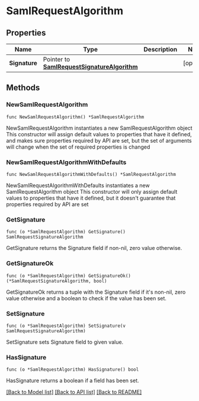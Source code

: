 # SamlRequestAlgorithm

## Properties

Name | Type | Description | Notes
------------ | ------------- | ------------- | -------------
**Signature** | Pointer to [**SamlRequestSignatureAlgorithm**](SamlRequestSignatureAlgorithm.md) |  | [optional] 

## Methods

### NewSamlRequestAlgorithm

`func NewSamlRequestAlgorithm() *SamlRequestAlgorithm`

NewSamlRequestAlgorithm instantiates a new SamlRequestAlgorithm object
This constructor will assign default values to properties that have it defined,
and makes sure properties required by API are set, but the set of arguments
will change when the set of required properties is changed

### NewSamlRequestAlgorithmWithDefaults

`func NewSamlRequestAlgorithmWithDefaults() *SamlRequestAlgorithm`

NewSamlRequestAlgorithmWithDefaults instantiates a new SamlRequestAlgorithm object
This constructor will only assign default values to properties that have it defined,
but it doesn't guarantee that properties required by API are set

### GetSignature

`func (o *SamlRequestAlgorithm) GetSignature() SamlRequestSignatureAlgorithm`

GetSignature returns the Signature field if non-nil, zero value otherwise.

### GetSignatureOk

`func (o *SamlRequestAlgorithm) GetSignatureOk() (*SamlRequestSignatureAlgorithm, bool)`

GetSignatureOk returns a tuple with the Signature field if it's non-nil, zero value otherwise
and a boolean to check if the value has been set.

### SetSignature

`func (o *SamlRequestAlgorithm) SetSignature(v SamlRequestSignatureAlgorithm)`

SetSignature sets Signature field to given value.

### HasSignature

`func (o *SamlRequestAlgorithm) HasSignature() bool`

HasSignature returns a boolean if a field has been set.


[[Back to Model list]](../README.md#documentation-for-models) [[Back to API list]](../README.md#documentation-for-api-endpoints) [[Back to README]](../README.md)


